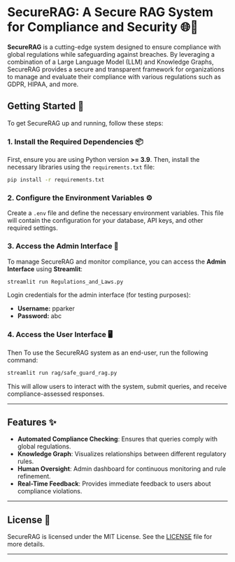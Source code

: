 # SecureRAG: A Secure RAG System for Compliance and Security 🌐🔐

**SecureRAG** is a cutting-edge system designed to ensure compliance with global regulations while safeguarding against breaches. By leveraging a combination of a Large Language Model (LLM) and Knowledge Graphs, SecureRAG provides a secure and transparent framework for organizations to manage and evaluate their compliance with various regulations such as GDPR, HIPAA, and more.

## Getting Started 🚀

To get SecureRAG up and running, follow these steps:

### 1. Install the Required Dependencies 📦
First, ensure you are using Python version **>= 3.9**. Then, install the necessary libraries using the `requirements.txt` file:

```bash
pip install -r requirements.txt
```

### 2. Configure the Environment Variables ⚙️
Create a `.env` file and define the necessary environment variables. This file will contain the configuration for your database, API keys, and other required settings.

### 3. Access the Admin Interface 🔑
To manage SecureRAG and monitor compliance, you can access the **Admin Interface** using **Streamlit**:

```bash
streamlit run Regulations_and_Laws.py
```

Login credentials for the admin interface (for testing purposes):
- **Username:** pparker
- **Password:** abc

### 4. Access the User Interface 🖥️
Then To use the SecureRAG system as an end-user, run the following command:

```bash
streamlit run rag/safe_guard_rag.py
```

This will allow users to interact with the system, submit queries, and receive compliance-assessed responses.

---

## Features ✨
- **Automated Compliance Checking**: Ensures that queries comply with global regulations.
- **Knowledge Graph**: Visualizes relationships between different regulatory rules.
- **Human Oversight**: Admin dashboard for continuous monitoring and rule refinement.
- **Real-Time Feedback**: Provides immediate feedback to users about compliance violations.

---

## License 📄

SecureRAG is licensed under the MIT License. See the [LICENSE](./LICENSE) file for more details.

---
